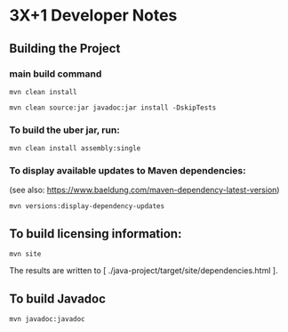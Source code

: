 # 3X+1 Developer Notes



## Building the Project

### main build command

	mvn clean install
	
	mvn clean source:jar javadoc:jar install -DskipTests

### To build the uber jar, run:

	mvn clean install assembly:single

### To display available updates to Maven dependencies:
 (see also: https://www.baeldung.com/maven-dependency-latest-version)
 
	mvn versions:display-dependency-updates
	
## To build licensing information:

	mvn site

The results are written to [ ./java-project/target/site/dependencies.html ].

## To build Javadoc
	mvn javadoc:javadoc



